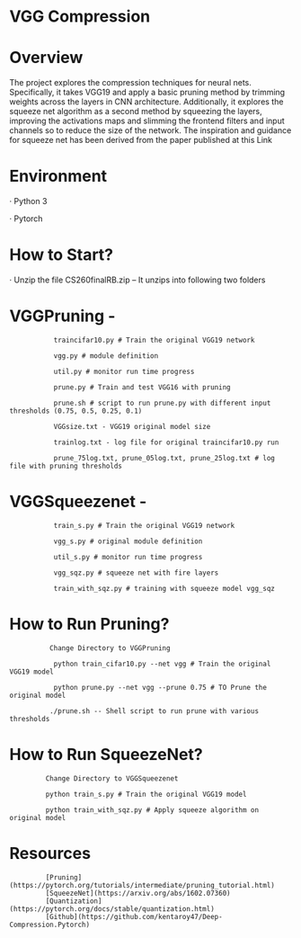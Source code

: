 
# VGG Compression

# Overview
The project explores the compression techniques for neural nets. Specifically, it takes VGG19 and apply a basic pruning method by trimming weights across the layers in CNN architecture. Additionally, it explores the squeeze net algorithm as a second method by squeezing the layers, improving the activations maps and slimming the frontend filters and input channels so to reduce the size of the network. The inspiration and guidance for squeeze net has been derived from the paper published at this Link  

# Environment
·       Python 3

·       Pytorch

 

 

# How to Start?
·       Unzip the file CS260finalRB.zip – It unzips into following two folders

 

# VGGPruning -

               traincifar10.py # Train the original VGG19 network

               vgg.py # module definition

               util.py # monitor run time progress

               prune.py # Train and test VGG16 with pruning

               prune.sh # script to run prune.py with different input thresholds (0.75, 0.5, 0.25, 0.1)

               VGGsize.txt - VGG19 original model size

               trainlog.txt - log file for original traincifar10.py run

               prune_75log.txt, prune_05log.txt, prune_25log.txt # log file with pruning thresholds

# VGGSqueezenet -

               train_s.py # Train the original VGG19 network

               vgg_s.py # original module definition

               util_s.py # monitor run time progress

               vgg_sqz.py # squeeze net with fire layers

               train_with_sqz.py # training with squeeze model vgg_sqz

# How to Run Pruning?
           

              Change Directory to VGGPruning

               python train_cifar10.py --net vgg # Train the original VGG19 model

               python prune.py --net vgg --prune 0.75 # TO Prune the original model

              ./prune.sh -- Shell script to run prune with various thresholds

    

 

# How to Run SqueezeNet?
             Change Directory to VGGSqueezenet

             python train_s.py # Train the original VGG19 model

             python train_with_sqz.py # Apply squeeze algorithm on original model
      
# Resources

             [Pruning](https://pytorch.org/tutorials/intermediate/pruning_tutorial.html)
             [SqueezeNet](https://arxiv.org/abs/1602.07360)
             [Quantization](https://pytorch.org/docs/stable/quantization.html)
             [Github](https://github.com/kentaroy47/Deep-Compression.Pytorch)
             
